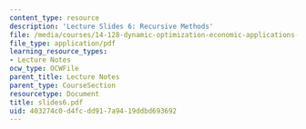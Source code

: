```yaml
---
content_type: resource
description: 'Lecture Slides 6: Recursive Methods'
file: /media/courses/14-128-dynamic-optimization-economic-applications-recursive-methods-spring-2003/403274c0d4fcdd917a9419ddbd693692_slides6.pdf
file_type: application/pdf
learning_resource_types:
- Lecture Notes
ocw_type: OCWFile
parent_title: Lecture Notes
parent_type: CourseSection
resourcetype: Document
title: slides6.pdf
uid: 403274c0-d4fc-dd91-7a94-19ddbd693692
---
```

